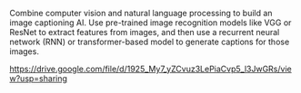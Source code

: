 Combine computer vision and natural language processing to build an image captioning AI. Use pre-trained image recognition models like VGG or ResNet to extract features from images, and then use a recurrent neural network (RNN) or transformer-based model to generate captions for those images.





https://drive.google.com/file/d/1925_My7_yZCvuz3LePiaCvp5_l3JwGRs/view?usp=sharing
